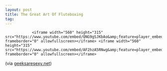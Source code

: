 ```yaml
---
layout: post
title: The Great Art Of Fluteboxing
tag: 
---
```



                <iframe width="560" height="315" src="https://www.youtube.com/embed/QNG9gSJKbAo&amp;feature=player_embedded" frameborder="0" allowfullscreen></iframe> <iframe width="560" height="315" src="https://www.youtube.com/embed/AF2hzA5RNwg&amp;feature=player_embedded" frameborder="0" allowfullscreen></iframe>
<p>(via <a href="http://feedproxy.google.com/~r/geeksAreSexyTechnologyNews/~3/ow8pdDyzf9w/">geeksaresexy.net</a>)</p>
            
